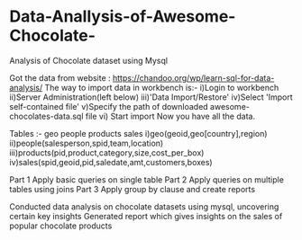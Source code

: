 # Data-Anallysis-of-Awesome-Chocolate-
Analysis of Chocolate dataset using Mysql

Got the data from website :
https://chandoo.org/wp/learn-sql-for-data-analysis/
The way to import data in workbench is:-
i)Login to workbench 
ii)Server Administration(left below)
iii)'Data Import/Restore' 
iv)Select 'Import self-contained file'
v)Specify the path of downloaded awesome-chocolates-data.sql file
vi) Start import
Now you have all the data.

Tables :- 
geo people products sales
i)geo(geoid,geo[country],region)
ii)people(salesperson,spid,team,location)
iii)products(pid,product,category,size,cost_per_box)
iv)sales(spid,geoid,pid,saledate,amt,customers,boxes)

Part 1
Apply basic queries on single table
Part 2 
Apply queries on multiple tables using joins
Part 3
Apply group by clause and create reports


Conducted data analysis on chocolate datasets using mysql, uncovering certain key insights
Generated report which gives insights on the sales of popular chocolate products

